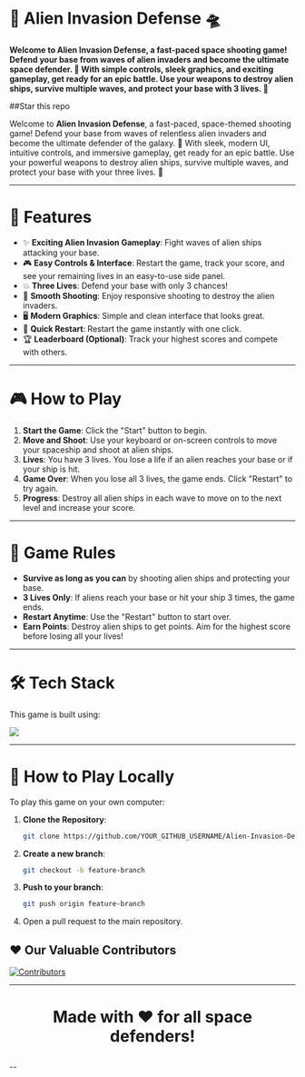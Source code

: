 # 🚀 **Alien Invasion Defense 🛸**

**Welcome to Alien Invasion Defense, a fast-paced space shooting game! Defend your base from waves of alien invaders and become the ultimate space defender. 🌌 With simple controls, sleek graphics, and exciting gameplay, get ready for an epic battle. Use your weapons to destroy alien ships, survive multiple waves, and protect your base with 3 lives. 👾**

##Star this repo

Welcome to **Alien Invasion Defense**, a fast-paced, space-themed shooting game! Defend your base from waves of relentless alien invaders and become the ultimate defender of the galaxy. 🌌 With sleek, modern UI, intuitive controls, and immersive gameplay, get ready for an epic battle. Use your powerful weapons to destroy alien ships, survive multiple waves, and protect your base with your three lives. 👾


---

# 🌟 Features
- ✨ **Exciting Alien Invasion Gameplay**: Fight waves of alien ships attacking your base.
- 🎮 **Easy Controls & Interface**: Restart the game, track your score, and see your remaining lives in an easy-to-use side panel.
- 💥 **Three Lives**: Defend your base with only 3 chances!
- 🚀 **Smooth Shooting**: Enjoy responsive shooting to destroy the alien invaders.
- 🖥️ **Modern Graphics**: Simple and clean interface that looks great.
- 🔄 **Quick Restart**: Restart the game instantly with one click.
- 🏆 **Leaderboard (Optional)**: Track your highest scores and compete with others.

---

# 🎮 How to Play
1. **Start the Game**: Click the "Start" button to begin.
2. **Move and Shoot**: Use your keyboard or on-screen controls to move your spaceship and shoot at alien ships.
3. **Lives**: You have 3 lives. You lose a life if an alien reaches your base or if your ship is hit.
4. **Game Over**: When you lose all 3 lives, the game ends. Click "Restart" to try again.
5. **Progress**: Destroy all alien ships in each wave to move on to the next level and increase your score.

---

# 📜 Game Rules
- **Survive as long as you can** by shooting alien ships and protecting your base.
- **3 Lives Only**: If aliens reach your base or hit your ship 3 times, the game ends.
- **Restart Anytime**: Use the "Restart" button to start over.
- **Earn Points**: Destroy alien ships to get points. Aim for the highest score before losing all your lives!

---

# 🛠️ Tech Stack
This game is built using:

<a href="https://skillicons.dev">
    <img margin="8px" src="https://skillicons.dev/icons?i=html,css,js" />
</a>

---

# 🚀 How to Play Locally
To play this game on your own computer:

1. **Clone the Repository**:
   ```bash
   git clone https://github.com/YOUR_GITHUB_USERNAME/Alien-Invasion-Defense.git

2. **Create a new branch**:
   ```bash
   git checkout -b feature-branch

3. **Push to your branch**:
   ```bash
   git push origin feature-branch

4. Open a pull request to the main repository.

## ❤️ Our Valuable Contributors
[![Contributors](https://contrib.rocks/image?repo=YadavAkhileshh/Alien-Invasion-Defense)](https://github.com/YadavAkhileshh/Alien-Invasion-Defense/graphs/contributors)

---
# <p align="center">Made with ❤️ for all space defenders!</p>
--